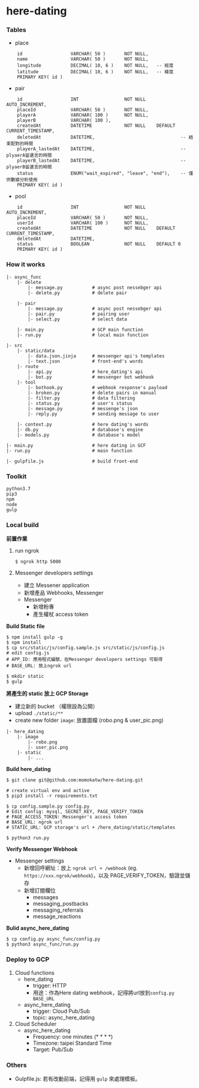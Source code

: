 # here-dating

### Tables
- place
```
    id                  VARCHAR( 50 )       NOT NULL,
    name                VARCHAR( 50 )       NOT NULL,
    longitude           DECIMAL( 10, 6 )    NOT NULL,   -- 經度
    latitude            DECIMAL( 10, 6 )    NOT NULL,   -- 緯度
    PRIMARY KEY( id )
```
- pair
```
    id                  INT                 NOT NULL    AUTO_INCREMENT,
    placeId             VARCHAR( 50 )       NOT NULL,
    playerA             VARCHAR( 100 )      NOT NULL,
    playerB             VARCHAR( 100 ),
    createdAt           DATETIME        	NOT NULL    DEFAULT  CURRENT_TIMESTAMP,
    deletedAt           DATETIME,                                -- 結束配對的時間
    playerA_lastedAt    DATETIME,                                -- plyaerA留遺言的時間
    playerB_lastedAt    DATETIME,                                -- plyaerB留遺言的時間
    status              ENUM("wait_expired", "leave", "end"),    -- 僅供數據分析使用
    PRIMARY KEY( id )
```
- pool
```
    id                  INT                 NOT NULL    AUTO_INCREMENT,
    placeId             VARCHAR( 50 )       NOT NULL,
    userId              VARCHAR( 100 )      NOT NULL,
    createdAt           DATETIME        	NOT NULL    DEFAULT CURRENT_TIMESTAMP,
    deletedAt           DATETIME,                                                   
    status              BOOLEAN             NOT NULL    DEFAULT 0    
    PRIMARY KEY( id )
```

### How it works
```
|- async_func
    |- delete
        |- message.py           # async post nessebger api
        |- delete.py            # delete pair

    |- pair
        |- message.py           # async post nessebger api
        |- pair.py              # pairing user
        |- select.py            # select data

    |- main.py                  # GCP main function
    |- run.py                   # local main function

|- src
    |- static/data
        |- data.json.jinja      # messenger api's templates
        |- text.json            # front-end's words
    |- route
        |- api.py               # here_dating's api
        |- bot.py               # messenger bot webhook
    |- tool
        |- bothook.py           # webhook response's payload
        |- broken.py            # delete pairs in manual
        |- filter.py            # data filtering
        |- status.py            # user's status
        |- message.py           # messenge's json
        |- reply.py             # sending message to user

    |- context.py               # here dating's words
    |- db.py                    # database's engine
    |- models.py                # database's model

|- main.py                      # here dating in GCF
|- run.py                       # main function

|- gulpfile.js                  # build front-end
```
### Toolkit
    python3.7
    pip3
    npm
    node
    gulp

### Local build

**前置作業**
1. run ngrok
    ```
    $ ngrok http 5000
    ```

2. Messenger developers settings
    - 建立 Messener application
    - 新增產品 Webhooks, Messenger
    - Messenger
        - 新增粉專
        - 產生權杖 access token

**Build Static file**

    $ npm install gulp -g
    $ npm install
    $ cp src/static/js/config.sample.js src/static/js/config.js
    # edit config.js
    # APP_ID: 應用程式編號，在Messenger developers settings 可取得
    # BASE_URL: 放上ngrok url

    $ mkdir static
    $ gulp

**將產生的 static 放上 GCP Storage**

- 建立新的 bucket （權限設為公開）
- upload `./static/**`
- create new folder `image`: 放置圖檔 (robo.png & user_pic.png)
```
|- here_dating
    |- image
        |- robo.png
        |- user_pic.png
    |- static
        |- ...
```

**Build here_dating**

    $ git clone git@github.com:momokatw/here-dating.git

    # create virtual env and active
    $ pip3 install -r requirements.txt

    $ cp config.sample.py config.py
    # Edit config: mysql, SECRET_KEY, PAGE_VERIFY_TOKEN
    # PAGE_ACCESS_TOKEN: Messenger's access token
    # BASE_URL: ngrok url
    # STATIC_URL: GCP storage's url + /here_dating/static/templates

    $ python3 run.py


**Verify Messenger Webhook**

- Messenger settings
    - 新增回呼網址：放上 `ngrok url + /webhook` (eg. `https://xxx.ngrok/webhook`)，以及 PAGE_VERIFY_TOKEN，驗證並儲存
    - 新增訂閱欄位
        - messages
        - messaging_postbacks
        - messaging_referrals
        - message_reactions

**Bulid async_here_dating**

    $ cp config.py async_func/config.py
    $ python3 async_func/run.py

### Deploy to GCP

1. Cloud functions
    - here_dating
        - trigger: HTTP
        - 用途：作為Here dating webhook，記得將url放到`config.py BASE_URL`
    - async_here_dating
        - trigger: Cloud Pub/Sub
        - topic: async_here_dating
2. Cloud Scheduler
    - async_here_dating
        - Frequency: one minutes (* * * *)
        - Timezone: taipei Standard Time
        - Target: Pub/Sub

### Others
- Gulpfile.js: 若有改動前端，記得用 `gulp` 來處理模板。